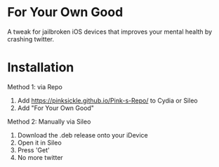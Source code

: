 # For Your Own Good
 A tweak for jailbroken iOS devices that improves your mental health by crashing twitter.

# Installation

Method 1: via Repo

1. Add https://pinksickle.github.io/Pink-s-Repo/ to Cydia or Sileo
2. Add "For Your Own Good"

Method 2: Manually via Sileo

 1. Download the .deb release onto your iDevice
 2. Open it in Sileo
 3. Press 'Get'
 4. No more twitter
